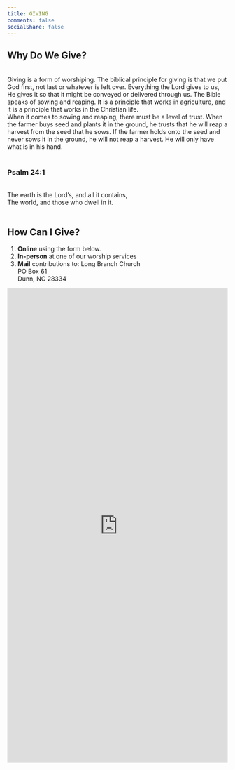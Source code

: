 ```yaml
---
title: GIVING
comments: false
socialShare: false
---
```


## Why Do We Give?
</br>
Giving is a form of worshiping. The biblical principle for giving is that we put God first, not last or whatever is left over. Everything the Lord gives to us, He gives it so that it might be conveyed or delivered through us. The Bible speaks of sowing and reaping. It is a principle that works in agriculture, and it is a principle that works in the Christian life. 
</br>
When it comes to sowing and reaping, there must be a level of trust. When the farmer buys seed and plants it in the ground, he trusts that he will reap a harvest from the seed that he sows. If the farmer holds onto the seed and never sows it in the ground, he will not reap a harvest. He will only have what is in his hand.
</br>
</br>

### Psalm 24:1
</br>
The earth is the Lord’s, and all it contains,
</br>
The world, and those who dwell in it.
</br>
</br>

## How Can I Give?
1. **Online** using the form below.
2. **In-person** at one of our worship services
3. **Mail** contributions to:
    Long Branch Church</br>
    PO Box 61</br>
    Dunn, NC 28334</br>

<div align="center"> <script src="https://forms.ministryforms.net/embed.aspx?formId=0f56c6c4-5b24-4b26-839f-7be2d87f300b&amp;custom-templates=">

</script>
<iframe id="mb-formbuilder-container" data-uniqueid="33852008956113244" src="https://forms.ministryforms.net/viewForm.aspx?formid=0f56c6c4-5b24-4b26-839f-7be2d87f300b&amp;direct-link=&amp;embed=true&amp;frameid=33852008956113244" style="width: 100%; height: 1080.95px; border: 0px;" allow="payment"></iframe>
<script src="https://cdn.auth0.com/js/auth0/9.5.1/auth0.min.js"></script>
</div>
